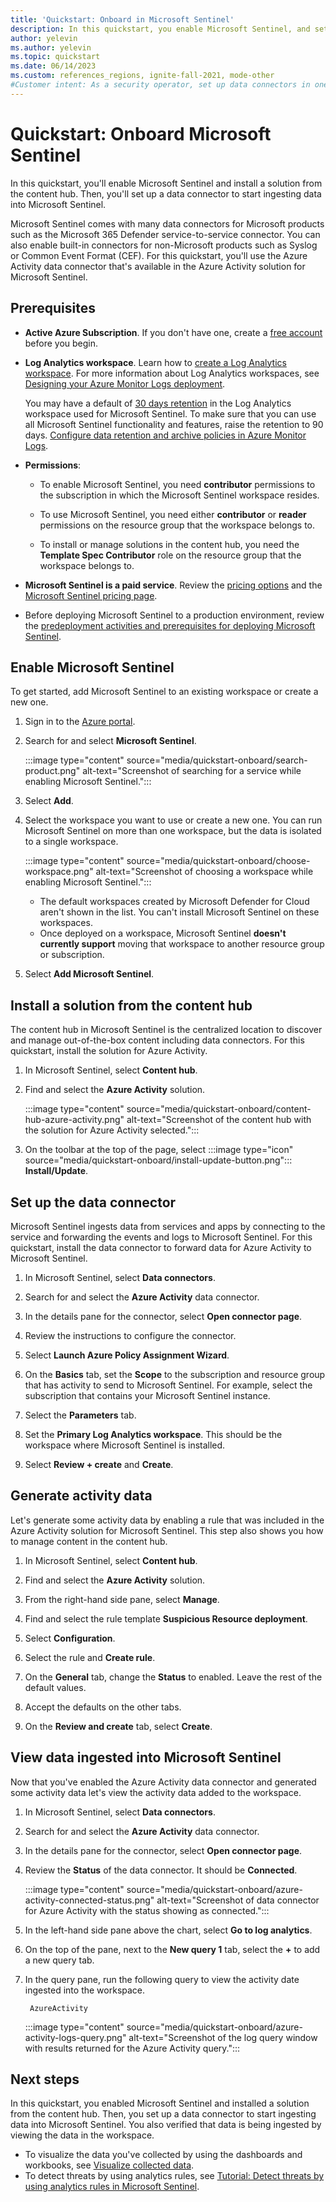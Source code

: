 ```yaml
---
title: 'Quickstart: Onboard in Microsoft Sentinel'
description: In this quickstart, you enable Microsoft Sentinel, and set up data connectors to monitor and protect your environment.
author: yelevin
ms.author: yelevin
ms.topic: quickstart
ms.date: 06/14/2023
ms.custom: references_regions, ignite-fall-2021, mode-other
#Customer intent: As a security operator, set up data connectors in one place so I can monitor and protect my environment.
---
```


# Quickstart: Onboard Microsoft Sentinel

In this quickstart, you'll enable Microsoft Sentinel and install a solution from the content hub. Then, you'll set up a data connector to start ingesting data into Microsoft Sentinel.

Microsoft Sentinel comes with many data connectors for Microsoft products such as the Microsoft 365 Defender service-to-service connector. You can also enable built-in connectors for non-Microsoft products such as Syslog or Common Event Format (CEF). For this quickstart, you'll use the Azure Activity data connector that's available in the Azure Activity solution for Microsoft Sentinel.

## Prerequisites

- **Active Azure Subscription**. If you don't have one, create a [free account](https://azure.microsoft.com/free/?WT.mc_id=A261C142F) before you begin.

- **Log Analytics workspace**. Learn how to [create a Log Analytics workspace](../azure-monitor/logs/quick-create-workspace.md). For more information about Log Analytics workspaces, see [Designing your Azure Monitor Logs deployment](../azure-monitor/logs/workspace-design.md).

    You may have a default of [30 days retention](../azure-monitor/logs/cost-logs.md#legacy-pricing-tiers) in the Log Analytics workspace used for Microsoft Sentinel. To make sure that you can use all Microsoft Sentinel functionality and features, raise the retention to 90 days. [Configure data retention and archive policies in Azure Monitor Logs](../azure-monitor/logs/data-retention-archive.md).

- **Permissions**:

    - To enable Microsoft Sentinel, you need **contributor** permissions to the subscription in which the Microsoft Sentinel workspace resides.

    - To use Microsoft Sentinel, you need either **contributor** or **reader** permissions on the resource group that the workspace belongs to.
    - To install or manage solutions in the content hub, you need the **Template Spec Contributor** role on the resource group that the workspace belongs to.

- **Microsoft Sentinel is a paid service**. Review the [pricing options](https://go.microsoft.com/fwlink/?linkid=2104058) and the [Microsoft Sentinel pricing page](https://azure.microsoft.com/pricing/details/azure-sentinel/).

- Before deploying Microsoft Sentinel to a production environment, review the [predeployment activities and prerequisites for deploying Microsoft Sentinel](prerequisites.md).

## Enable Microsoft Sentinel <a name="enable"></a>

To get started, add Microsoft Sentinel to an existing workspace or create a new one.

1. Sign in to the [Azure portal](https://portal.azure.com/).

1. Search for and select **Microsoft Sentinel**.

    :::image type="content" source="media/quickstart-onboard/search-product.png" alt-text="Screenshot of searching for a service while enabling Microsoft Sentinel.":::   

1. Select **Add**.

1. Select the workspace you want to use or create a new one. You can run Microsoft Sentinel on more than one workspace, but the data is isolated to a single workspace.

    :::image type="content" source="media/quickstart-onboard/choose-workspace.png" alt-text="Screenshot of choosing a workspace while enabling Microsoft Sentinel.":::      
 
   - The default workspaces created by Microsoft Defender for Cloud aren't shown in the list. You can't install Microsoft Sentinel on these workspaces.
   - Once deployed on a workspace, Microsoft Sentinel **doesn't currently support** moving that workspace to another resource group or subscription.

1. Select **Add Microsoft Sentinel**.

## Install a solution from the content hub

The content hub in Microsoft Sentinel is the centralized location to discover and manage out-of-the-box content including data connectors. For this quickstart, install the solution for Azure Activity.

1. In Microsoft Sentinel, select **Content hub**.

1. Find and select the **Azure Activity** solution.

   :::image type="content" source="media/quickstart-onboard/content-hub-azure-activity.png" alt-text="Screenshot of the content hub with the solution for Azure Activity selected.":::

1. On the toolbar at the top of the page, select :::image type="icon" source="media/quickstart-onboard/install-update-button.png"::: **Install/Update**.

## Set up the data connector

Microsoft Sentinel ingests data from services and apps by connecting to the service and forwarding the events and logs to Microsoft Sentinel. For this quickstart, install the data connector to forward data for Azure Activity to Microsoft Sentinel.
 
1. In Microsoft Sentinel, select **Data connectors**.

1. Search for and select the **Azure Activity** data connector.

1. In the details pane for the connector, select **Open connector page**.

1. Review the instructions to configure the connector.

1. Select **Launch Azure Policy Assignment Wizard**.

1. On the **Basics** tab, set the **Scope** to the subscription and resource group that has activity to send to Microsoft Sentinel. For example, select the subscription that contains your Microsoft Sentinel instance.

1. Select the **Parameters** tab.

1. Set the **Primary Log Analytics workspace**. This should be the workspace where Microsoft Sentinel is installed.

1. Select **Review + create** and **Create**.

## Generate activity data

Let's generate some activity data by enabling a rule that was included in the Azure Activity solution for Microsoft Sentinel. This step also shows you how to manage content in the content hub.

1. In Microsoft Sentinel, select **Content hub**.

1. Find and select the **Azure Activity** solution.

1. From the right-hand side pane, select **Manage**.

1. Find and select the rule template **Suspicious Resource deployment**.

1. Select **Configuration**.

1. Select the rule and **Create rule**.

1. On the **General** tab, change the **Status** to enabled. Leave the rest of the default values.

1. Accept the defaults on the other tabs.

1. On the **Review and create** tab, select **Create**.

## View data ingested into Microsoft Sentinel

Now that you've enabled the Azure Activity data connector and generated some activity data let's view the activity data added to the workspace.

1. In Microsoft Sentinel, select **Data connectors**.

1. Search for and select the **Azure Activity** data connector.

1. In the details pane for the connector, select **Open connector page**.

1. Review the **Status** of the data connector. It should be **Connected**.

   :::image type="content" source="media/quickstart-onboard/azure-activity-connected-status.png" alt-text="Screenshot of data connector for Azure Activity with the status showing as connected.":::

1. In the left-hand side pane above the chart, select **Go to log analytics**.

1. On the top of the pane, next to the **New query 1** tab, select the **+** to add a new query tab.

1. In the query pane, run the following query to view the activity date ingested into the workspace.

   ```kusto
    AzureActivity
   ```

   :::image type="content" source="media/quickstart-onboard/azure-activity-logs-query.png" alt-text="Screenshot of the log query window with results returned for the Azure Activity query.":::

## Next steps

In this quickstart, you enabled Microsoft Sentinel and installed a solution from the content hub. Then, you set up a data connector to start ingesting data into Microsoft Sentinel. You also verified that data is being ingested by viewing the data in the workspace.

- To visualize the data you've collected by using the dashboards and workbooks, see [Visualize collected data](get-visibility.md).
- To detect threats by using analytics rules, see [Tutorial: Detect threats by using analytics rules in Microsoft Sentinel](tutorial-log4j-detection.md).